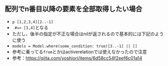 ## 配列でn番目以降の要素を全部取得したい場合
- `p [1,2,3,4][2..-1]`
- ` #=> [3,4]`となる
- ただし、後半の指定が不正な場合はnilが返されるので基本的には下記のように使う
- `models = Model.where(some_condition: true)[3..-1] || []`
- 参考に乗ってる`from`とかはactiverelationでは使えなかったので注意
- 参考：https://qiita.com/yoshiori/items/6d58cc54f2eef6c01a14
